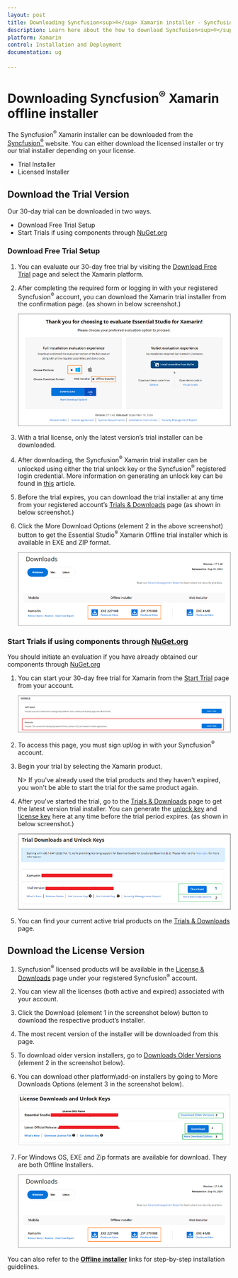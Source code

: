 ```yaml
---
layout: post
title: Downloading Syncfusion<sup>®</sup> Xamarin installer - Syncfusion<sup>®</sup>
description: Learn here about the how to download Syncfusion<sup>®</sup> Xamarin offline installer from our syncfusion<sup>®</sup> website with license.
platform: Xamarin
control: Installation and Deployment
documentation: ug

---
```


# Downloading Syncfusion<sup>®</sup> Xamarin offline installer

The Syncfusion<sup>®</sup> Xamarin installer can be downloaded from the [Syncfusion<sup>®</sup>](https://www.syncfusion.com/xamarin-ui-controls) website. You can either download the licensed installer or try our trial installer depending on your license. 

   -	Trial Installer
   -	Licensed Installer


## Download the Trial Version

Our 30-day trial can be downloaded in two ways.

   * Download Free Trial Setup
   * Start Trials if using components through [NuGet.org](https://www.nuget.org/packages?q=syncfusion)


### Download Free Trial Setup

1. You can evaluate our 30-day free trial by visiting the [Download Free Trial](https://www.syncfusion.com/downloads) page and select the Xamarin platform.
2. After completing the required form or logging in with your registered Syncfusion<sup>®</sup> account, you can download the Xamarin trial installer from the confirmation page. (as shown in below screenshot.) 
   
   ![Trial and downloads of Syncfusion<sup>®</sup> Essential Studio<sup>®</sup>](images/trial-confirmation.png)
   
3. With a trial license, only the latest version’s trial installer can be downloaded.
4. After downloading, the Syncfusion<sup>®</sup> Xamarin trial installer can be unlocked using either the trial unlock key or the Syncfusion<sup>®</sup> registered login credential. More information on generating an unlock key can be found in [this](https://support.syncfusion.com/kb/article/7053/how-to-generate-unlock-key-for-essentials-studio-products) article.
5. Before the trial expires, you can download the trial installer at any time from your registered account’s [Trials & Downloads](https://www.syncfusion.com/account/manage-trials/downloads) page (as shown in below screenshot.)
6. Click the More Download Options (element 2 in the above screenshot) button to get the Essential Studio<sup>®</sup> Xamarin Offline trial installer which is available in EXE and ZIP format.

   ![License and downloads of Syncfusion<sup>®</sup> Essential Studio<sup>®</sup>](images/start-trial-download-offline-installer.png)
   
### Start Trials if using components through [NuGet.org](https://www.nuget.org/packages?q=syncfusion)

You should initiate an evaluation if you have already obtained our components through [NuGet.org](https://www.nuget.org/packages?q=syncfusion)

1. You can start your 30-day free trial for Xamarin from the [Start Trial](https://www.syncfusion.com/account/manage-trials/start-trials) page from your account.
   
   ![Trial and downloads of Syncfusion<sup>®</sup> Essential Studio<sup>®</sup>](images/start-trial-download.png)
   
2. To access this page, you must sign up\log in with your Syncfusion<sup>®</sup> account.
3. Begin your trial by selecting the Xamarin product. 

   N> If you've already used the trial products and they haven't expired, you won't be able to start the trial for the same product again.

4. After you've started the trial, go to the [Trials & Downloads](https://www.syncfusion.com/account/manage-trials/downloads) page to get the latest version trial installer. You can generate the [unlock key](https://support.syncfusion.com/kb/article/7053/how-to-generate-unlock-key-for-essentials-studio-products) and [license key](https://help.syncfusion.com/xamarin/licensing/how-to-generate) here at any time before the trial period expires. (as shown in below screenshot.)

   ![License and downloads of Syncfusion<sup>®</sup> Essential Studio<sup>®</sup>](images/start-trial-download-installer.png)

5. You can find your current active trial products on the [Trials & Downloads](https://www.syncfusion.com/account/manage-trials/downloads) page.
   

## Download the License Version

1. Syncfusion<sup>®</sup> licensed products will be available in the [License & Downloads](https://www.syncfusion.com/account/downloads) page under your registered Syncfusion<sup>®</sup> account.
2. You can view all the licenses (both active and expired) associated with your account.
3. Click the Download (element 1 in the screenshot below) button to download the respective product’s installer.
4. The most recent version of the installer will be downloaded from this page.
5. To download older version installers, go to [Downloads Older Versions](https://www.syncfusion.com/account/downloads/studio) (element 2 in the screenshot below).
6. You can download other platform\add-on installers by going to More Downloads Options (element 3 in the screenshot below).

   ![License and downloads of Syncfusion<sup>®</sup> Essential Studio<sup>®</sup>](images/license-download.png)

7. For Windows OS, EXE and Zip formats are available for download. They are both Offline Installers.

	![License and downloads of Syncfusion<sup>®</sup> Essential Studio<sup>®</sup>](images/start-trial-download-offline-installer.png)
	
You can also refer to the [**Offline installer**](https://help.syncfusion.com/xamarin/installation/offline-installer/how-to-install) links for step-by-step installation guidelines.	
